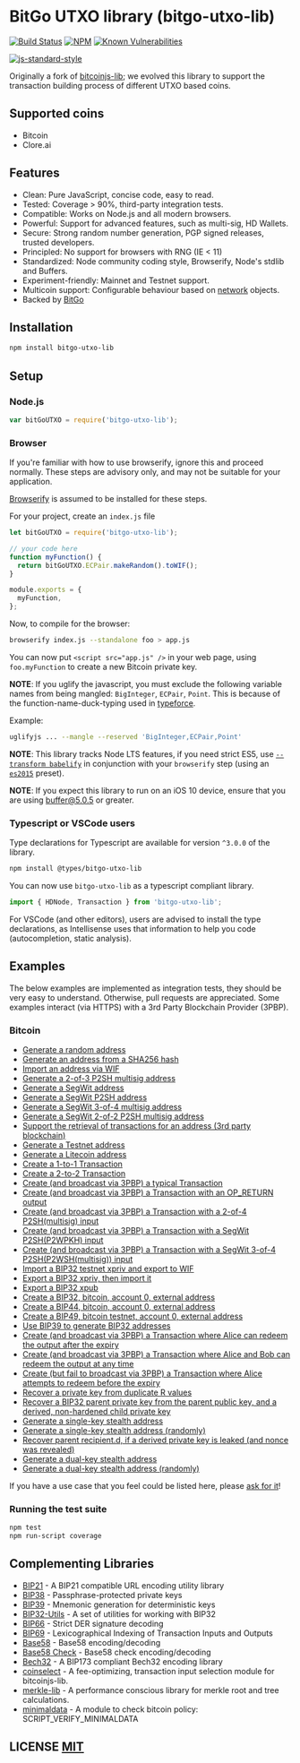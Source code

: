 # BitGo UTXO library (bitgo-utxo-lib)

[![Build Status](https://travis-ci.org/BitGo/bitgo-utxo-lib.png?branch=master)](https://travis-ci.org/BitGo/bitgo-utxo-lib)
[![NPM](https://img.shields.io/npm/v/bitgo-utxo-lib.svg)](https://www.npmjs.org/package/bitgo-utxo-lib)
[![Known Vulnerabilities](https://snyk.io/test/github/BitGo/bitgo-utxo-lib/badge.svg?targetFile=package.json)](https://snyk.io/test/github/BitGo/bitgo-utxo-lib?targetFile=package.json)

[![js-standard-style](https://cdn.rawgit.com/feross/standard/master/badge.svg)](https://github.com/feross/standard)

Originally a fork of [bitcoinjs-lib](https://github.com/BitGo/bitcoinjs-lib); we evolved this library to support the transaction building process of different UTXO based coins.

## Supported coins

- Bitcoin
- Clore.ai

## Features

- Clean: Pure JavaScript, concise code, easy to read.
- Tested: Coverage > 90%, third-party integration tests.
- Compatible: Works on Node.js and all modern browsers.
- Powerful: Support for advanced features, such as multi-sig, HD Wallets.
- Secure: Strong random number generation, PGP signed releases, trusted developers.
- Principled: No support for browsers with RNG (IE < 11)
- Standardized: Node community coding style, Browserify, Node's stdlib and Buffers.
- Experiment-friendly: Mainnet and Testnet support.
- Multicoin support: Configurable behaviour based on [network](https://github.com/BitGo/bitgo-utxo-lib/blob/master/src/networks.js) objects.
- Backed by [BitGo](https://www.bitgo.com/info/)

## Installation

```bash
npm install bitgo-utxo-lib
```

## Setup

### Node.js

```javascript
var bitGoUTXO = require('bitgo-utxo-lib');
```

### Browser

If you're familiar with how to use browserify, ignore this and proceed normally.
These steps are advisory only, and may not be suitable for your application.

[Browserify](https://github.com/substack/node-browserify) is assumed to be installed for these steps.

For your project, create an `index.js` file

```javascript
let bitGoUTXO = require('bitgo-utxo-lib');

// your code here
function myFunction() {
  return bitGoUTXO.ECPair.makeRandom().toWIF();
}

module.exports = {
  myFunction,
};
```

Now, to compile for the browser:

```bash
browserify index.js --standalone foo > app.js
```

You can now put `<script src="app.js" />` in your web page, using `foo.myFunction` to create a new Bitcoin private key.

**NOTE**: If you uglify the javascript, you must exclude the following variable names from being mangled: `BigInteger`, `ECPair`, `Point`.
This is because of the function-name-duck-typing used in [typeforce](https://github.com/dcousens/typeforce).

Example:

```bash
uglifyjs ... --mangle --reserved 'BigInteger,ECPair,Point'
```

**NOTE**: This library tracks Node LTS features, if you need strict ES5, use [`--transform babelify`](https://github.com/babel/babelify) in conjunction with your `browserify` step (using an [`es2015`](http://babeljs.io/docs/plugins/preset-es2015/) preset).

**NOTE**: If you expect this library to run on an iOS 10 device, ensure that you are using [buffer@5.0.5](https://github.com/feross/buffer/pull/155) or greater.

### Typescript or VSCode users

Type declarations for Typescript are available for version `^3.0.0` of the library.

```bash
npm install @types/bitgo-utxo-lib
```

You can now use `bitgo-utxo-lib` as a typescript compliant library.

```javascript
import { HDNode, Transaction } from 'bitgo-utxo-lib';
```

For VSCode (and other editors), users are advised to install the type declarations, as Intellisense uses that information to help you code (autocompletion, static analysis).

## Examples

The below examples are implemented as integration tests, they should be very easy to understand.
Otherwise, pull requests are appreciated.
Some examples interact (via HTTPS) with a 3rd Party Blockchain Provider (3PBP).

### Bitcoin

- [Generate a random address](https://github.com/corey-code/clore-lib/blob/master/test/integration/addresses.js#L12)
- [Generate an address from a SHA256 hash](https://github.com/corey-code/clore-lib/blob/master/test/integration/addresses.js#L19)
- [Import an address via WIF](https://github.com/corey-code/clore-lib/blob/master/test/integration/addresses.js#L29)
- [Generate a 2-of-3 P2SH multisig address](https://github.com/corey-code/clore-lib/blob/master/test/integration/addresses.js#L36)
- [Generate a SegWit address](https://github.com/corey-code/clore-lib/blob/master/test/integration/addresses.js#L50)
- [Generate a SegWit P2SH address](https://github.com/corey-code/clore-lib/blob/master/test/integration/addresses.js#L60)
- [Generate a SegWit 3-of-4 multisig address](https://github.com/corey-code/clore-lib/blob/master/test/integration/addresses.js#L71)
- [Generate a SegWit 2-of-2 P2SH multisig address](https://github.com/corey-code/clore-lib/blob/master/test/integration/addresses.js#L86)
- [Support the retrieval of transactions for an address (3rd party blockchain)](https://github.com/corey-code/clore-lib/blob/master/test/integration/addresses.js#L100)
- [Generate a Testnet address](https://github.com/corey-code/clore-lib/blob/master/test/integration/addresses.js#L121)
- [Generate a Litecoin address](https://github.com/corey-code/clore-lib/blob/master/test/integration/addresses.js#L131)
- [Create a 1-to-1 Transaction](https://github.com/corey-code/clore-lib/blob/master/test/integration/transactions.js#L14)
- [Create a 2-to-2 Transaction](https://github.com/corey-code/clore-lib/blob/master/test/integration/transactions.js#L28)
- [Create (and broadcast via 3PBP) a typical Transaction](https://github.com/corey-code/clore-lib/blob/master/test/integration/transactions.js#L46)
- [Create (and broadcast via 3PBP) a Transaction with an OP_RETURN output](https://github.com/corey-code/clore-lib/blob/master/test/integration/transactions.js#L88)
- [Create (and broadcast via 3PBP) a Transaction with a 2-of-4 P2SH(multisig) input](https://github.com/corey-code/clore-lib/blob/master/test/integration/transactions.js#L115)
- [Create (and broadcast via 3PBP) a Transaction with a SegWit P2SH(P2WPKH) input](https://github.com/corey-code/clore-lib/blob/master/test/integration/transactions.js#L151)
- [Create (and broadcast via 3PBP) a Transaction with a SegWit 3-of-4 P2SH(P2WSH(multisig)) input](https://github.com/corey-code/clore-lib/blob/master/test/integration/transactions.js#L183)
- [Import a BIP32 testnet xpriv and export to WIF](https://github.com/corey-code/clore-lib/blob/master/test/integration/bip32.js#L8)
- [Export a BIP32 xpriv, then import it](https://github.com/corey-code/clore-lib/blob/master/test/integration/bip32.js#L15)
- [Export a BIP32 xpub](https://github.com/corey-code/clore-lib/blob/master/test/integration/bip32.js#L26)
- [Create a BIP32, bitcoin, account 0, external address](https://github.com/corey-code/clore-lib/blob/master/test/integration/bip32.js#L35)
- [Create a BIP44, bitcoin, account 0, external address](https://github.com/corey-code/clore-lib/blob/master/test/integration/bip32.js#L50)
- [Create a BIP49, bitcoin testnet, account 0, external address](https://github.com/corey-code/clore-lib/blob/master/test/integration/bip32.js#L66)
- [Use BIP39 to generate BIP32 addresses](https://github.com/corey-code/clore-lib/blob/master/test/integration/bip32.js#L83)
- [Create (and broadcast via 3PBP) a Transaction where Alice can redeem the output after the expiry](https://github.com/corey-code/clore-lib/blob/master/test/integration/cltv.js#L37)
- [Create (and broadcast via 3PBP) a Transaction where Alice and Bob can redeem the output at any time](https://github.com/corey-code/clore-lib/blob/master/test/integration/cltv.js#L71)
- [Create (but fail to broadcast via 3PBP) a Transaction where Alice attempts to redeem before the expiry](https://github.com/corey-code/clore-lib/blob/master/test/integration/cltv.js#L104)
- [Recover a private key from duplicate R values](https://github.com/corey-code/clore-lib/blob/master/test/integration/crypto.js#L14)
- [Recover a BIP32 parent private key from the parent public key, and a derived, non-hardened child private key](https://github.com/corey-code/clore-lib/blob/master/test/integration/crypto.js#L115)
- [Generate a single-key stealth address](https://github.com/corey-code/clore-lib/blob/master/test/integration/stealth.js#L70:)
- [Generate a single-key stealth address (randomly)](https://github.com/corey-code/clore-lib/blob/master/test/integration/stealth.js#L89:)
- [Recover parent recipient.d, if a derived private key is leaked (and nonce was revealed)](https://github.com/corey-code/clore-lib/blob/master/test/integration/stealth.js#L105)
- [Generate a dual-key stealth address](https://github.com/corey-code/clore-lib/blob/master/test/integration/stealth.js#L122)
- [Generate a dual-key stealth address (randomly)](https://github.com/corey-code/clore-lib/blob/master/test/integration/stealth.js#L145)

If you have a use case that you feel could be listed here, please [ask for it](https://github.com/corey-code/clore-lib/issues/new)!

### Running the test suite

```bash
npm test
npm run-script coverage
```

## Complementing Libraries

- [BIP21](https://github.com/bitcoinjs/bip21) - A BIP21 compatible URL encoding utility library
- [BIP38](https://github.com/bitcoinjs/bip38) - Passphrase-protected private keys
- [BIP39](https://github.com/bitcoinjs/bip39) - Mnemonic generation for deterministic keys
- [BIP32-Utils](https://github.com/bitcoinjs/bip32-utils) - A set of utilities for working with BIP32
- [BIP66](https://github.com/bitcoinjs/bip66) - Strict DER signature decoding
- [BIP69](https://github.com/bitcoinjs/bip69) - Lexicographical Indexing of Transaction Inputs and Outputs
- [Base58](https://github.com/cryptocoinjs/bs58) - Base58 encoding/decoding
- [Base58 Check](https://github.com/bitcoinjs/bs58check) - Base58 check encoding/decoding
- [Bech32](https://github.com/bitcoinjs/bech32) - A BIP173 compliant Bech32 encoding library
- [coinselect](https://github.com/bitcoinjs/coinselect) - A fee-optimizing, transaction input selection module for bitcoinjs-lib.
- [merkle-lib](https://github.com/bitcoinjs/merkle-lib) - A performance conscious library for merkle root and tree calculations.
- [minimaldata](https://github.com/bitcoinjs/minimaldata) - A module to check bitcoin policy: SCRIPT_VERIFY_MINIMALDATA

## LICENSE [MIT](LICENSE)
